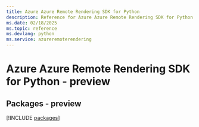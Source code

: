 ```yaml
---
title: Azure Azure Remote Rendering SDK for Python
description: Reference for Azure Azure Remote Rendering SDK for Python
ms.date: 02/18/2025
ms.topic: reference
ms.devlang: python
ms.service: azureremoterendering
---
```

# Azure Azure Remote Rendering SDK for Python - preview
## Packages - preview
[!INCLUDE [packages](azure-remote-rendering-index.md)]